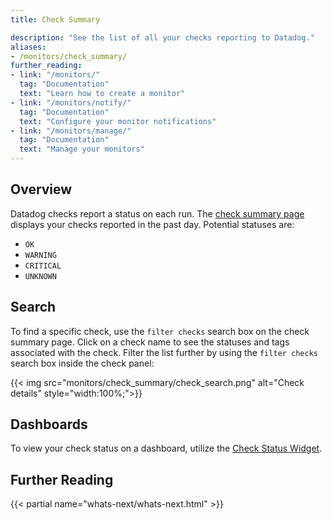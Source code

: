 ```yaml
---
title: Check Summary

description: "See the list of all your checks reporting to Datadog."
aliases:
- /monitors/check_summary/
further_reading:
- link: "/monitors/"
  tag: "Documentation"
  text: "Learn how to create a monitor"
- link: "/monitors/notify/"
  tag: "Documentation"
  text: "Configure your monitor notifications"
- link: "/monitors/manage/"
  tag: "Documentation"
  text: "Manage your monitors"
---
```


## Overview

Datadog checks report a status on each run. The [check summary page][1] displays your checks reported in the past day. Potential statuses are:

- `OK`
- `WARNING`
- `CRITICAL`
- `UNKNOWN`

## Search

To find a specific check, use the `filter checks` search box on the check summary page. Click on a check name to see the statuses and tags associated with the check. Filter the list further by using the `filter checks` search box inside the check panel:

{{< img src="monitors/check_summary/check_search.png" alt="Check details" style="width:100%;">}}

## Dashboards

To view your check status on a dashboard, utilize the [Check Status Widget][2].

## Further Reading

{{< partial name="whats-next/whats-next.html" >}}

[1]: https://app.datadoghq.com/check/summary
[2]: /dashboards/widgets/check_status/
